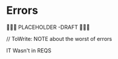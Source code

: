 # Errors

🚧🚧🚧 PLACEHOLDER -DRAFT 🚧🚧🚧

// ToWrite: NOTE about the worst of errors

IT Wasn't in REQS
